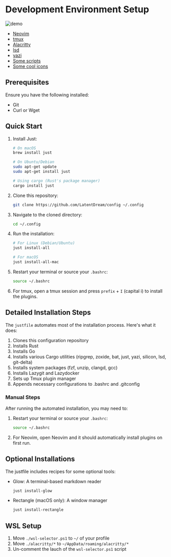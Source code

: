 # Development Environment Setup

![demo](./demo.png)

- [Neovim](./nvim/)
- [tmux](./.tmux.conf)
- [Alacritty](./alacritty/)
- [lsd](./lsd/)
- [yazi](./yazi/)
- [Some scripts](./scripts/)
- [Some cool icons](./assets/)

## Prerequisites

Ensure you have the following installed:
- Git
- Curl or Wget

## Quick Start

1. Install Just:
   ```bash
   # On macOS
   brew install just

   # On Ubuntu/Debian
   sudo apt-get update
   sudo apt-get install just

   # Using cargo (Rust's package manager)
   cargo install just
   ```

2. Clone this repository:
   ```bash
   git clone https://github.com/LatentDream/config ~/.config
   ```

3. Navigate to the cloned directory:
   ```bash
   cd ~/.config
   ```

4. Run the installation:
   ```bash
   # For Linux (Debian/Ubuntu)
   just install-all

   # For macOS
   just install-all-mac
   ```

5. Restart your terminal or source your `.bashrc`:
   ```bash
   source ~/.bashrc
   ```

6. For tmux, open a tmux session and press `prefix` + `I` (capital i) to install the plugins.

## Detailed Installation Steps

The `justfile` automates most of the installation process. Here's what it does:

1. Clones this configuration repository
2. Installs Rust
3. Installs Go
4. Installs various Cargo utilities (ripgrep, zoxide, bat, just, yazi, silicon, lsd, git-delta)
5. Installs system packages (fzf, unzip, clangd, gcc)
6. Installs Lazygit and Lazydocker
7. Sets up Tmux plugin manager
8. Appends necessary configurations to .bashrc and .gitconfig

### Manual Steps

After running the automated installation, you may need to:

1. Restart your terminal or source your `.bashrc`:
   ```bash
   source ~/.bashrc
   ```

3. For Neovim, open Neovim and it should automatically install plugins on first run.

## Optional Installations

The justfile includes recipes for some optional tools:

- Glow: A terminal-based markdown reader
  ```bash
  just install-glow
  ```

- Rectangle (macOS only): A window manager
  ```bash
  just install-rectangle
  ```

## WSL Setup

1. Move `./wsl-selector.ps1` to `~/` of your profile
2. Move `./alacritty/*` to `~/AppData/roaming/alacritty/*`
3. Un-comment the lauch of the `wsl-selector.ps1` script
